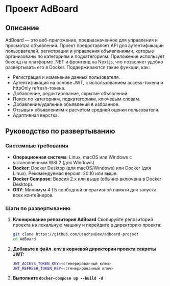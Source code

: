# Проект AdBoard

## Описание
AdBoard — это веб-приложение, предназначенное для управления и просмотра объявлений. Проект предоставляет API для аутентификации пользователей, регистрации и управления объявлениями, которые организованы по категориям и подкатегориям. Приложение использует бекенд на платформе .NET и фронтенд на Next.js, что позволяет удобно развёртывать его в Docker.
Поддерживаются такие функции, как:
- Регистрация и изменение данных пользователя.
- Аутентификация на основе JWT, с использованием access-токена и httpOnly refresh-токена.
- Добавление, редактирование, скрытие объявлений.
- Поиск по категориям, подкатегориям, ключевым словам.
- Добавление/удаление объявлений в избранное.
- Отзывы к объявлениям к расчетом средней оценки пользователя.
- Адаптивная верстка.
## Руководство по развертыванию

### Системные требования
- **Операционная система**: Linux, macOS или Windows с установленным WSL2 (для Windows).
- **Docker**: Docker Desktop (для macOS/Windows) или Docker (для Linux). Рекомендуемая версия: 20.10 или выше.
- **Docker Compose**: Версия 2.x или выше (обычно включена в Docker Desktop).
- **ОЗУ**: Минимум 4 ГБ свободной оперативной памяти для запуска всех контейнеров.

### Шаги по развертыванию

1. **Клонирование репозитория AdBoard**
   Скопируйте репозиторий проекта на локальную машину и перейдите в директорию проекта:
   ```bash
   git clone https://github.com/UsachevDev/adboard-project
   cd AdBoard
2. **Добавьте в файл .env в корневой директории проекта секреты JWT:**
   ```bash
   JWT_ACCESS_TOKEN_KEY=<сгенерированный ключ>
   JWT_REFRESH_TOKEN_KEY=<сгенерированный ключ>
   ```
3. **Выполните ```docker-compose up --build -d```**

   
